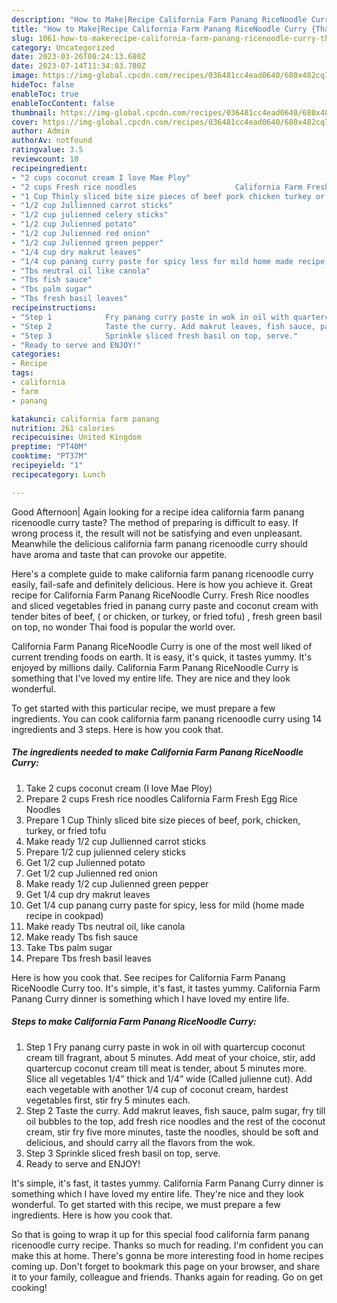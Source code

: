 ```yaml
---
description: "How to Make|Recipe California Farm Panang RiceNoodle Curry {That is Simple"
title: "How to Make|Recipe California Farm Panang RiceNoodle Curry {That is Simple"
slug: 1061-how-to-makerecipe-california-farm-panang-ricenoodle-curry-that-is-simple
category: Uncategorized
date: 2023-03-26T08:24:13.680Z
date: 2023-07-14T11:34:03.780Z
image: https://img-global.cpcdn.com/recipes/036481cc4ead0640/680x482cq70/california-farm-panang-ricenoodle-curry-recipe-main-photo.jpg
hideToc: false
enableToc: true
enableTocContent: false
thumbnail: https://img-global.cpcdn.com/recipes/036481cc4ead0640/680x482cq70/california-farm-panang-ricenoodle-curry-recipe-main-photo.jpg
cover: https://img-global.cpcdn.com/recipes/036481cc4ead0640/680x482cq70/california-farm-panang-ricenoodle-curry-recipe-main-photo.jpg
author: Admin
authorAv: notfound
ratingvalue: 3.5
reviewcount: 18
recipeingredient:
- "2 cups coconut cream I love Mae Ploy"
- "2 cups Fresh rice noodles                      California Farm Fresh Egg Rice Noodles"
- "1 Cup Thinly sliced bite size pieces of beef pork chicken turkey or fried tofu"
- "1/2 cup Jullienned carrot sticks"
- "1/2 cup julienned celery sticks"
- "1/2 cup Julienned potato"
- "1/2 cup Julienned red onion"
- "1/2 cup Julienned green pepper"
- "1/4 cup dry makrut leaves"
- "1/4 cup panang curry paste for spicy less for mild home made recipe in cookpad"
- "Tbs neutral oil like canola"
- "Tbs fish sauce"
- "Tbs palm sugar"
- "Tbs fresh basil leaves"
recipeinstructions:
- "Step 1            Fry panang curry paste in wok in oil with quartercup coconut cream till fragrant, about 5 minutes. Add meat of your choice, stir, add quartercup coconut cream till meat is tender, about 5 minutes more. Slice all vegetables 1/4” thick and 1/4” wide (Called julienne cut). Add each vegetable with another 1/4 cup of coconut cream, hardest vegetables first, stir fry 5 minutes each."
- "Step 2            Taste the curry. Add makrut leaves, fish sauce, palm sugar, fry till oil bubbles to the top, add fresh rice noodles and the rest of the coconut cream, stir fry five more minutes, taste the noodles, should be soft and delicious, and should carry all the flavors from the wok."
- "Step 3            Sprinkle sliced fresh basil on top, serve."
- "Ready to serve and ENJOY!"
categories:
- Recipe
tags:
- california
- farm
- panang

katakunci: california farm panang 
nutrition: 261 calories
recipecuisine: United Kingdom
preptime: "PT40M"
cooktime: "PT37M"
recipeyield: "1"
recipecategory: Lunch

---
```



Good Afternoon| Again looking for a recipe idea california farm panang ricenoodle curry taste? The method of preparing is difficult to easy. If wrong process it, the result will not be satisfying and even unpleasant. Meanwhile the delicious california farm panang ricenoodle curry should have aroma and taste that can provoke our appetite.





Here&#39;s a complete guide to make california farm panang ricenoodle curry easily, fail-safe and definitely delicious. Here is how you achieve it. Great recipe for California Farm Panang RiceNoodle Curry. Fresh Rice noodles and sliced vegetables fried in panang curry paste and coconut cream with tender bites of beef, ( or chicken, or turkey, or fried tofu) , fresh green basil on top, no wonder Thai food is popular the world over.

California Farm Panang RiceNoodle Curry is one of the most well liked of current trending foods on earth. It is easy, it's quick, it tastes yummy. It's enjoyed by millions daily. California Farm Panang RiceNoodle Curry is something that I've loved my entire life. They are nice and they look wonderful.


To get started with this particular recipe, we must prepare a few ingredients. You can cook california farm panang ricenoodle curry using 14 ingredients and 3 steps. Here is how you cook that.

<!--inarticleads1-->

##### The ingredients needed to make California Farm Panang RiceNoodle Curry:

1. Take 2 cups coconut cream (I love Mae Ploy)
1. Prepare 2 cups Fresh rice noodles                      California Farm Fresh Egg Rice Noodles
1. Prepare 1 Cup Thinly sliced bite size pieces of beef, pork, chicken, turkey, or fried tofu
1. Make ready 1/2 cup Jullienned carrot sticks
1. Prepare 1/2 cup julienned celery sticks
1. Get 1/2 cup Julienned potato
1. Get 1/2 cup Julienned red onion
1. Make ready 1/2 cup Julienned green pepper
1. Get 1/4 cup dry makrut leaves
1. Get 1/4 cup panang curry paste for spicy, less for mild (home made recipe in cookpad)
1. Make ready Tbs neutral oil, like canola
1. Make ready Tbs fish sauce
1. Take Tbs palm sugar
1. Prepare Tbs fresh basil leaves


Here is how you cook that. See recipes for California Farm Panang RiceNoodle Curry too. It&#39;s simple, it&#39;s fast, it tastes yummy. California Farm Panang Curry dinner is something which I have loved my entire life. 

<!--inarticleads2-->

##### Steps to make California Farm Panang RiceNoodle Curry:

1. Step 1            Fry panang curry paste in wok in oil with quartercup coconut cream till fragrant, about 5 minutes. Add meat of your choice, stir, add quartercup coconut cream till meat is tender, about 5 minutes more. Slice all vegetables 1/4” thick and 1/4” wide (Called julienne cut). Add each vegetable with another 1/4 cup of coconut cream, hardest vegetables first, stir fry 5 minutes each.
1. Step 2            Taste the curry. Add makrut leaves, fish sauce, palm sugar, fry till oil bubbles to the top, add fresh rice noodles and the rest of the coconut cream, stir fry five more minutes, taste the noodles, should be soft and delicious, and should carry all the flavors from the wok.
1. Step 3            Sprinkle sliced fresh basil on top, serve.
1. Ready to serve and ENJOY!

It&#39;s simple, it&#39;s fast, it tastes yummy. California Farm Panang Curry dinner is something which I have loved my entire life. They&#39;re nice and they look wonderful. To get started with this recipe, we must prepare a few ingredients. Here is how you cook that. 

So that is going to wrap it up for this special food california farm panang ricenoodle curry recipe. Thanks so much for reading. I'm confident you can make this at home. There's gonna be more interesting food in home recipes coming up. Don't forget to bookmark this page on your browser, and share it to your family, colleague and friends. Thanks again for reading. Go on get cooking!
